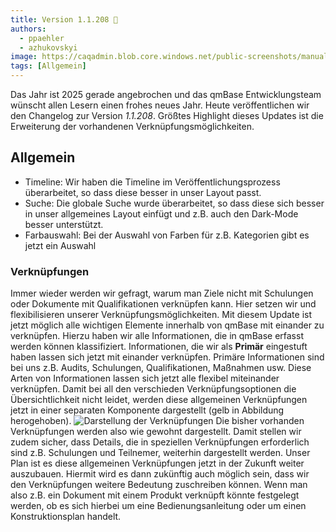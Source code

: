 ```yaml
---
title: Version 1.1.208 🎉
authors:
  - ppaehler
  - azhukovskyi
image: https://caqadmin.blob.core.windows.net/public-screenshots/manual-screenshots/commentReactions.png
tags: [Allgemein]
---
```


Das Jahr ist 2025 gerade angebrochen und das qmBase Entwicklungsteam wünscht allen Lesern einen frohes neues Jahr.
Heute veröffentlichen wir den Changelog zur Version _1.1.208_. Größtes Highlight dieses Updates ist die Erweiterung der vorhandenen Verknüpfungsmöglichkeiten.

<!--truncate-->

## Allgemein

- Timeline: Wir haben die Timeline im Veröffentlichungsprozess überarbeitet, so dass diese besser in unser Layout passt.
- Suche: Die globale Suche wurde überarbeitet, so dass diese sich besser in unser allgemeines Layout einfügt und z.B. auch den Dark-Mode besser unterstützt.
- Farbauswahl: Bei der Auswahl von Farben für z.B. Kategorien gibt es jetzt ein Auswahl

### Verknüpfungen

Immer wieder werden wir gefragt, warum man Ziele nicht mit Schulungen oder Dokumente mit Qualifikationen verknüpfen kann. Hier setzen wir und flexibilisieren unserer Verknüpfungsmöglichkeiten.
Mit diesem Update ist jetzt möglich alle wichtigen Elemente innerhalb von qmBase mit einander zu verknüpfen.
Hierzu haben wir alle Informationen, die in qmBase erfasst werden können klassifiziert.
Informationen, die wir als **Primär** eingestuft haben lassen sich jetzt mit einander verknüpfen. Primäre Informationen sind bei uns z.B. Audits, Schulungen, Qualifikationen, Maßnahmen usw.
Diese Arten von Informationen lassen sich jetzt alle flexibel miteinander verknüpfen.
Damit bei all den verschieden Verknüpfungsoptionen die Übersichtlichkeit nicht leidet, werden diese allgemeinen Verknüpfungen jetzt in einer separaten Komponente dargestellt (gelb in Abbildung herogehoben).
![Darstellung der Verknüpfungen](https://caqadmin.blob.core.windows.net/public-screenshots/manual-screenshots/Screenshot%202025-01-08_genericConnections.png)
Die bisher vorhanden Verknüpfungen werden also wie gewohnt dargestellt. Damit stellen wir zudem sicher, dass Details, die in speziellen Verknüpfungen erforderlich sind z.B. Schulungen und Teilnemer, weiterhin dargestellt werden.
Unser Plan ist es diese allgemeinen Verknüpfungen jetzt in der Zukunft weiter auszubauen. Hiermit wird es dann zukünftig auch möglich sein, dass wir den Verknüpfungen weitere Bedeutung zuschreiben können.
Wenn man also z.B. ein Dokument mit einem Produkt verknüpft könnte festgelegt werden, ob es sich hierbei um eine Bedienungsanleitung oder um einen Konstruktionsplan handelt.
